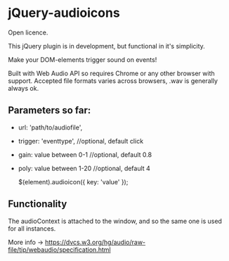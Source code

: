 # jQuery-audioicons

Open licence.

This jQuery plugin is in development, but functional in it's simplicity.

Make your DOM-elements trigger sound on events!

Built with Web Audio API so requires Chrome or any other browser with support.
Accepted file formats varies across browsers, .wav is generally always ok.


## Parameters so far:

- url: 'path/to/audiofile',
- trigger: 'eventtype', //optional, default click
- gain: value between 0-1 //optional, default 0.8
- poly: value between 1-20 //optional, default 4

  $(element).audioicon({
		key: 'value'
	});

## Functionality

The audioContext is attached to the window, and so the same one is used for all instances.

More info -> https://dvcs.w3.org/hg/audio/raw-file/tip/webaudio/specification.html
